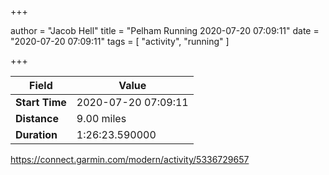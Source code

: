 +++

author = "Jacob Hell"
title = "Pelham Running 2020-07-20 07:09:11"
date = "2020-07-20 07:09:11"
tags = [
    "activity", "running"
]

+++

<!--more-->

|Field  |Value  |
|--- | --- |
|**Start Time**|2020-07-20 07:09:11|
|**Distance**|9.00 miles|
|**Duration**|1:26:23.590000|

https://connect.garmin.com/modern/activity/5336729657